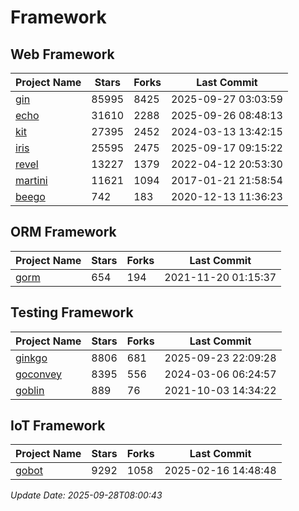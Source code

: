 # Framework

## Web Framework
| Project Name | Stars | Forks | Last Commit |
| ------------ | ----- | ----- | ----------- |
| [gin](https://github.com/gin-gonic/gin) | 85995 | 8425 | 2025-09-27 03:03:59 |
| [echo](https://github.com/labstack/echo) | 31610 | 2288 | 2025-09-26 08:48:13 |
| [kit](https://github.com/go-kit/kit) | 27395 | 2452 | 2024-03-13 13:42:15 |
| [iris](https://github.com/kataras/iris) | 25595 | 2475 | 2025-09-17 09:15:22 |
| [revel](https://github.com/revel/revel) | 13227 | 1379 | 2022-04-12 20:53:30 |
| [martini](https://github.com/go-martini/martini) | 11621 | 1094 | 2017-01-21 21:58:54 |
| [beego](https://github.com/astaxie/beego) | 742 | 183 | 2020-12-13 11:36:23 |

## ORM Framework
| Project Name | Stars | Forks | Last Commit |
| ------------ | ----- | ----- | ----------- |
| [gorm](https://github.com/jinzhu/gorm) | 654 | 194 | 2021-11-20 01:15:37 |

## Testing Framework
| Project Name | Stars | Forks | Last Commit |
| ------------ | ----- | ----- | ----------- |
| [ginkgo](https://github.com/onsi/ginkgo) | 8806 | 681 | 2025-09-23 22:09:28 |
| [goconvey](https://github.com/smartystreets/goconvey) | 8395 | 556 | 2024-03-06 06:24:57 |
| [goblin](https://github.com/franela/goblin) | 889 | 76 | 2021-10-03 14:34:22 |

## IoT Framework
| Project Name | Stars | Forks | Last Commit |
| ------------ | ----- | ----- | ----------- |
| [gobot](https://github.com/hybridgroup/gobot) | 9292 | 1058 | 2025-02-16 14:48:48 |

*Update Date: 2025-09-28T08:00:43*